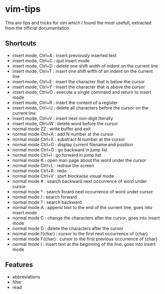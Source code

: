 # vim-tips
This are tips and tricks for vim which I found the most usefull, extracted from the official documentation.

## Shortcuts
- insert mode, Ctrl+A : insert previously inserted text
- insert mode, Ctrl+C : quit insert mode
- insert mode, Ctrl+D : delete one shift width of indent on the current line
- insert mode, Ctrl+T : insert one shift wifth of an indent on the current line
- insert mode, Ctrl+E : insert the character that is below the cursor
- insert mode, Ctrl+Y : insert the character that is above the cursor
- insert mode, Ctrl+O : execute a single command and return to insert mode
- insert mode, Ctrl+R <register> : insert the content of a register
- insert mode, Ctrl+U : delete all characters before the cursor on the current line
- insert mode, Ctrl+V <char> : insert next non-digit literally
- insert mode, Ctrl+W : delete word before the cursor
- normal mode ZZ : write buffer and exit
- normal mode Ctrl+A : add N number at the cursor
- normal mode Ctrl+X : substract N number at the cursor
- normal mode Ctrl+G : display current filename and position
- normal mode Ctrl+O : go backward in jump list
- normal mode Ctrl+I : go forward in jump list
- normal mode K : open man page about the word under the cursor
- normal mode Ctrl+L : redraw the screen
- normal mode Ctrl+R : redo
- normal mode Ctrl+V : start blockwise visual mode
- normal mode # : search backward next occurrence of word under cursor
- normal mode * : search forard next occurrence of word under cursor
- normal mode / : search forward
- normal mode ? : search backward
- normal mode A : append text to the end of the current line, goes into insert mode
- normal mode C : change the characters after the cursor, goes into insert mode
- normal mode D : delete the characters after the cursor
- normal mode f{char} : cursor to the first next occurrence of {char}
- normal mode F{char} : cursor to the first previous occurrence of {char}
- normal mode I : insert text at the beginning of the line, goes into insert mode

## Features
- abbreviations
- filter
- read
